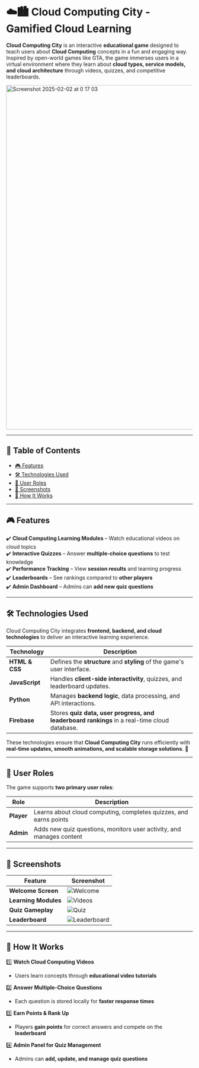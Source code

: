# ☁️🏙️ Cloud Computing City - Gamified Cloud Learning  

**Cloud Computing City** is an interactive **educational game** designed to teach users about **Cloud Computing** concepts in a fun and engaging way. Inspired by open-world games like GTA, the game immerses users in a virtual environment where they learn about **cloud types, service models, and cloud architecture** through videos, quizzes, and competitive leaderboards.  

<img width="928" alt="Screenshot 2025-02-02 at 0 17 03" src="https://github.com/user-attachments/assets/3faa6f07-8130-480d-9acc-94c281f1ef03" />

---

## 📜 **Table of Contents**  
- [🎮 Features](#-features)
- [🛠 Technologies Used](#-technologies-used)  
- [👤 User Roles](#-user-roles)  
- [📸 Screenshots](#-screenshots)  
- [🚀 How It Works](#-how-it-works)  

---

## 🎮 **Features**  
✔️ **Cloud Computing Learning Modules** – Watch educational videos on cloud topics  
✔️ **Interactive Quizzes** – Answer **multiple-choice questions** to test knowledge  
✔️ **Performance Tracking** – View **session results** and learning progress  
✔️ **Leaderboards** – See rankings compared to **other players**  
✔️ **Admin Dashboard** – Admins can **add new quiz questions**  

---

## 🛠 **Technologies Used**

Cloud Computing City integrates **frontend, backend, and cloud technologies** to deliver an interactive learning experience.

| Technology      | Description |
|----------------|------------|
| **HTML & CSS** | Defines the **structure** and **styling** of the game's user interface. |
| **JavaScript** | Handles **client-side interactivity**, quizzes, and leaderboard updates. |
| **Python** | Manages **backend logic**, data processing, and API interactions. |
| **Firebase** | Stores **quiz data, user progress, and leaderboard rankings** in a real-time cloud database. |

These technologies ensure that **Cloud Computing City** runs efficiently with **real-time updates, smooth animations, and scalable storage solutions**. 🚀

---

## 👤 **User Roles**  
The game supports **two primary user roles**:  

| Role | Description |  
|------|------------|  
| **Player** | Learns about cloud computing, completes quizzes, and earns points |  
| **Admin** | Adds new quiz questions, monitors user activity, and manages content |  

---

## 📸 **Screenshots**  
| Feature  | Screenshot |  
|----------|-----------|  
| **Welcome Screen** | ![Welcome](docs/images/welcome-screen.png) |  
| **Learning Modules** | ![Videos](docs/images/learning-modules.png) |  
| **Quiz Gameplay** | ![Quiz](docs/images/quiz-gameplay.png) |  
| **Leaderboard** | ![Leaderboard](docs/images/leaderboard.png) |  

---

## 🚀 **How It Works**  
1️⃣ **Watch Cloud Computing Videos**  
   - Users learn concepts through **educational video tutorials**  

2️⃣ **Answer Multiple-Choice Questions**  
   - Each question is stored locally for **faster response times**  

3️⃣ **Earn Points & Rank Up**  
   - Players **gain points** for correct answers and compete on the **leaderboard**  

4️⃣ **Admin Panel for Quiz Management**  
   - Admins can **add, update, and manage quiz questions**  
